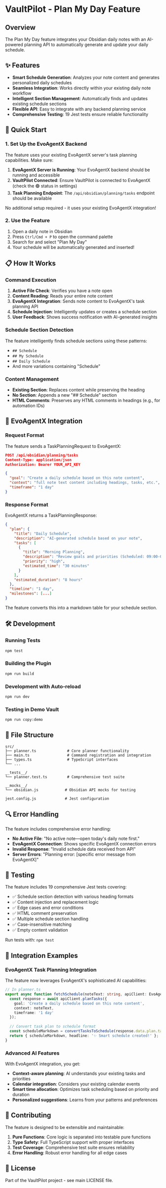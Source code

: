 # VaultPilot - Plan My Day Feature

## Overview

The Plan My Day feature integrates your Obsidian daily notes with an AI-powered planning API to automatically generate and update your daily schedule.

## ✨ Features

- **Smart Schedule Generation**: Analyzes your note content and generates personalized daily schedules
- **Seamless Integration**: Works directly within your existing daily note workflow
- **Intelligent Section Management**: Automatically finds and updates existing schedule sections
- **Flexible API**: Easy to integrate with any backend planning service
- **Comprehensive Testing**: 19 Jest tests ensure reliable functionality

## 🚀 Quick Start

### 1. Set Up the EvoAgentX Backend

The feature uses your existing EvoAgentX server's task planning capabilities. Make sure:

1. **EvoAgentX Server is Running**: Your EvoAgentX backend should be running and accessible
2. **VaultPilot Connected**: Ensure VaultPilot is connected to EvoAgentX (check the 🟢 status in settings)
3. **Task Planning Endpoint**: The `/api/obsidian/planning/tasks` endpoint should be available

No additional setup required - it uses your existing EvoAgentX integration!

### 2. Use the Feature

1. Open a daily note in Obsidian
2. Press `Ctrl/Cmd + P` to open the command palette
3. Search for and select "Plan My Day"
4. Your schedule will be automatically generated and inserted!

## 📋 How It Works

### Command Execution
1. **Active File Check**: Verifies you have a note open
2. **Content Reading**: Reads your entire note content
3. **EvoAgentX Integration**: Sends note content to EvoAgentX's task planning API
4. **Schedule Injection**: Intelligently updates or creates a schedule section
5. **User Feedback**: Shows success notification with AI-generated insights

### Schedule Section Detection
The feature intelligently finds schedule sections using these patterns:
- `## Schedule`
- `## My Schedule`
- `## Daily Schedule`
- And more variations containing "Schedule"

### Content Management
- **Existing Section**: Replaces content while preserving the heading
- **No Section**: Appends a new "## Schedule" section
- **HTML Comments**: Preserves any HTML comments in headings (e.g., for automation IDs)

## 🔧 EvoAgentX Integration

### Request Format
The feature sends a TaskPlanningRequest to EvoAgentX:
```json
POST /api/obsidian/planning/tasks
Content-Type: application/json
Authorization: Bearer YOUR_API_KEY

{
  "goal": "Create a daily schedule based on this note content",
  "context": "full note text content including headings, tasks, etc.",
  "timeframe": "1 day"
}
```

### Response Format
EvoAgentX returns a TaskPlanningResponse:
```json
{
  "plan": {
    "title": "Daily Schedule",
    "description": "AI-generated schedule based on your note",
    "tasks": [
      {
        "title": "Morning Planning",
        "description": "Review goals and priorities (Scheduled: 09:00-09:30)",
        "priority": "high",
        "estimated_time": "30 minutes"
      }
    ],
    "estimated_duration": "8 hours"
  },
  "timeline": "1 day",
  "milestones": [...]
}
```

The feature converts this into a markdown table for your schedule section.

## 🛠️ Development

### Running Tests
```bash
npm test
```

### Building the Plugin
```bash
npm run build
```

### Development with Auto-reload
```bash
npm run dev
```

### Testing in Demo Vault
```bash
npm run copy:demo
```

## 📁 File Structure

```
src/
├── planner.ts              # Core planner functionality
├── main.ts                 # Command registration and integration
├── types.ts                # TypeScript interfaces
└── ...

__tests__/
└── planner.test.ts         # Comprehensive test suite

__mocks__/
└── obsidian.js            # Obsidian API mocks for testing

jest.config.js             # Jest configuration
```

## 🔍 Error Handling

The feature includes comprehensive error handling:

- **No Active File**: "No active note—open today's daily note first."
- **EvoAgentX Connection**: Shows specific EvoAgentX connection errors
- **Invalid Response**: "Invalid schedule data received from API"
- **Server Errors**: "Planning error: [specific error message from EvoAgentX]"

## 🧪 Testing

The feature includes 19 comprehensive Jest tests covering:

- ✅ Schedule section detection with various heading formats
- ✅ Content injection and replacement logic
- ✅ Edge cases and error conditions
- ✅ HTML comment preservation
- ✅ Multiple schedule section handling
- ✅ Case-insensitive matching
- ✅ Empty content validation

Run tests with: `npm test`

## 🔄 Integration Examples

### EvoAgentX Task Planning Integration
The feature now leverages EvoAgentX's sophisticated AI capabilities:

```typescript
// In planner.ts
export async function fetchSchedule(noteText: string, apiClient: EvoAgentXClient) {
  const response = await apiClient.planTasks({
    goal: 'Create a daily schedule based on this note content',
    context: noteText,
    timeframe: '1 day'
  });
  
  // Convert task plan to schedule format
  const scheduleMarkdown = convertTasksToSchedule(response.data.plan.tasks);
  return { scheduleMarkdown, headline: '✨ Smart schedule created!' };
}
```

### Advanced AI Features
With EvoAgentX integration, you get:
- **Context-aware planning**: AI understands your existing tasks and priorities
- **Calendar integration**: Considers your existing calendar events
- **Smart time allocation**: Optimizes task scheduling based on priority and duration
- **Personalized suggestions**: Learns from your patterns and preferences

## 🤝 Contributing

The feature is designed to be extensible and maintainable:

1. **Pure Functions**: Core logic is separated into testable pure functions
2. **Type Safety**: Full TypeScript support with proper interfaces
3. **Test Coverage**: Comprehensive test suite ensures reliability
4. **Error Handling**: Robust error handling for all edge cases

## 📄 License

Part of the VaultPilot project - see main LICENSE file.
